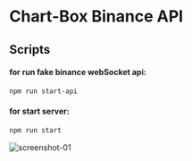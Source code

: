 # Chart-Box Binance API

## Scripts
#### for run fake binance webSocket api:
```sh
npm run start-api
```
#### for start server:
```sh
npm run start
```

![screenshot-01](https://github.com/hjtazzi/chart-box/tree/main/img/screenshot-01.png)